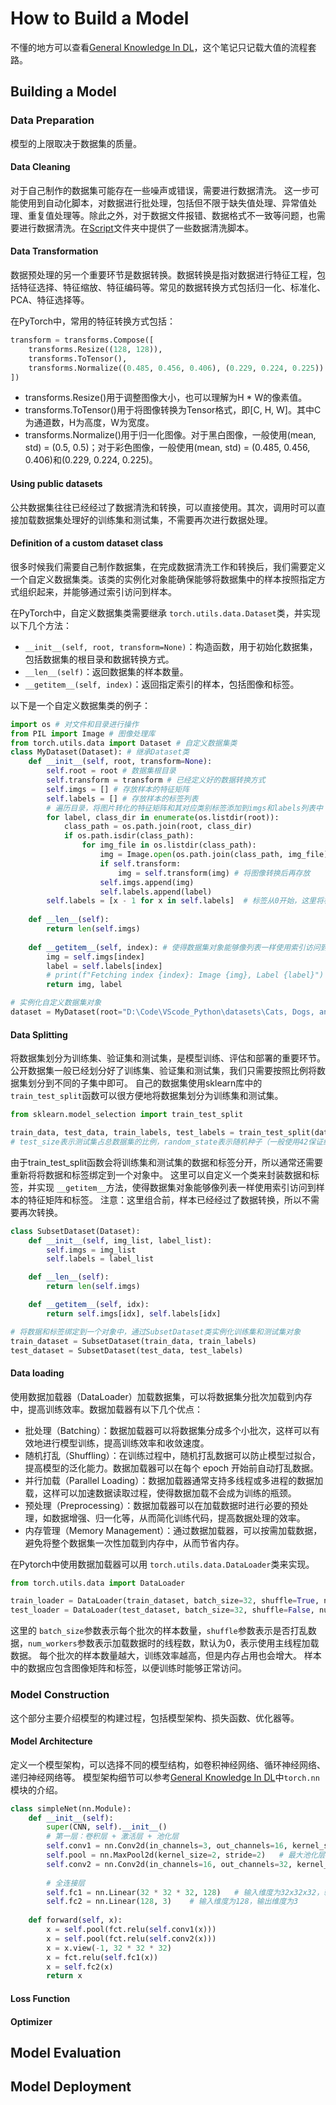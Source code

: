 # How to Build a Model
不懂的地方可以查看[General Knowledge In DL](./General%20Knowledge%20In%20DL.md)，这个笔记只记载大值的流程套路。
## Building a Model

### Data Preparation

模型的上限取决于数据集的质量。

#### Data Cleaning

对于自己制作的数据集可能存在一些噪声或错误，需要进行数据清洗。
这一步可能使用到自动化脚本，对数据进行批处理，包括但不限于缺失值处理、异常值处理、重复值处理等。除此之外，对于数据文件报错、数据格式不一致等问题，也需要进行数据清洗。在[Script](./Script/)文件夹中提供了一些数据清洗脚本。

#### Data Transformation

数据预处理的另一个重要环节是数据转换。数据转换是指对数据进行特征工程，包括特征选择、特征缩放、特征编码等。常见的数据转换方式包括归一化、标准化、PCA、特征选择等。

在PyTorch中，常用的特征转换方式包括：

```python
transform = transforms.Compose([
    transforms.Resize((128, 128)),
    transforms.ToTensor(),
    transforms.Normalize((0.485, 0.456, 0.406), (0.229, 0.224, 0.225))
])
```

- transforms.Resize()用于调整图像大小，也可以理解为H * W的像素值。
- transforms.ToTensor()用于将图像转换为Tensor格式，即[C, H, W]。其中C为通道数，H为高度，W为宽度。
- transforms.Normalize()用于归一化图像。对于黑白图像，一般使用(mean, std) = (0.5, 0.5)；对于彩色图像，一般使用(mean, std) = (0.485, 0.456, 0.406)和(0.229, 0.224, 0.225)。

#### Using public datasets

公共数据集往往已经经过了数据清洗和转换，可以直接使用。其次，调用时可以直接加载数据集处理好的训练集和测试集，不需要再次进行数据处理。

#### Definition of a custom dataset class

很多时候我们需要自己制作数据集，在完成数据清洗工作和转换后，我们需要定义一个自定义数据集类。该类的实例化对象能确保能够将数据集中的样本按照指定方式组织起来，并能够通过索引访问到样本。

在PyTorch中，自定义数据集类需要继承 `torch.utils.data.Dataset`类，并实现以下几个方法：

- `__init__(self, root, transform=None)`：构造函数，用于初始化数据集，包括数据集的根目录和数据转换方式。
- `__len__(self)`：返回数据集的样本数量。
- `__getitem__(self, index)`：返回指定索引的样本，包括图像和标签。

以下是一个自定义数据集类的例子：

```python
import os # 对文件和目录进行操作
from PIL import Image # 图像处理库
from torch.utils.data import Dataset # 自定义数据集类
class MyDataset(Dataset): # 继承Dataset类
    def __init__(self, root, transform=None):
        self.root = root # 数据集根目录
        self.transform = transform # 已经定义好的数据转换方式
        self.imgs = [] # 存放样本的特征矩阵
        self.labels = [] # 存放样本的标签列表
        # 遍历目录，将图片转化的特征矩阵和其对应类别标签添加到imgs和labels列表中
        for label, class_dir in enumerate(os.listdir(root)):
            class_path = os.path.join(root, class_dir)
            if os.path.isdir(class_path):
                for img_file in os.listdir(class_path):
                    img = Image.open(os.path.join(class_path, img_file)).convert("RGB") # 以RGB模式打开图片
                    if self.transform:
                        img = self.transform(img) # 将图像转换后再存放
                    self.imgs.append(img)
                    self.labels.append(label)
        self.labels = [x - 1 for x in self.labels]  # 标签从0开始，这里将标签从1开始。CrossEntropyLoss 要求目标标签在 [0, C-1] 范围内
      
    def __len__(self):
        return len(self.imgs)
  
    def __getitem__(self, index): # 使得数据集对象能够像列表一样使用索引访问到样本的特征矩阵和标签
        img = self.imgs[index]
        label = self.labels[index]
        # print(f"Fetching index {index}: Image {img}, Label {label}")  # 打印取出的样本和标签
        return img, label

# 实例化自定义数据集对象
dataset = MyDataset(root="D:\Code\VScode_Python\datasets\Cats, Dogs, and Foxes", transform=transform)

```

#### Data Splitting

将数据集划分为训练集、验证集和测试集，是模型训练、评估和部署的重要环节。
公开数据集一般已经划分好了训练集、验证集和测试集，我们只需要按照比例将数据集划分到不同的子集中即可。
自己的数据集使用sklearn库中的 `train_test_split`函数可以很方便地将数据集划分为训练集和测试集。

```python
from sklearn.model_selection import train_test_split

train_data, test_data, train_labels, test_labels = train_test_split(data, labels, test_size=0.2, random_state=42)
# test_size表示测试集占总数据集的比例，random_state表示随机种子（一般使用42保证结果的一致性），用于保证划分的一致性。
```

由于train_test_split函数会将训练集和测试集的数据和标签分开，所以通常还需要重新将将数据和标签绑定到一个对象中。
这里可以自定义一个类来封装数据和标签，并实现 `__getitem__`方法，使得数据集对象能够像列表一样使用索引访问到样本的特征矩阵和标签。
注意：这里组合前，样本已经经过了数据转换，所以不需要再次转换。

```python
class SubsetDataset(Dataset):
    def __init__(self, img_list, label_list):
        self.imgs = img_list
        self.labels = label_list

    def __len__(self):
        return len(self.imgs)

    def __getitem__(self, idx):
        return self.imgs[idx], self.labels[idx]

# 将数据和标签绑定到一个对象中，通过SubsetDataset类实例化训练集和测试集对象
train_dataset = SubsetDataset(train_data, train_labels)
test_dataset = SubsetDataset(test_data, test_labels)
```

#### Data loading

使用数据加载器（DataLoader）加载数据集，可以将数据集分批次加载到内存中，提高训练效率。数据加载器有以下几个优点：

- 批处理（Batching）：数据加载器可以将数据集分成多个小批次，这样可以有效地进行模型训练，提高训练效率和收敛速度。
- 随机打乱（Shuffling）：在训练过程中，随机打乱数据可以防止模型过拟合，提高模型的泛化能力。数据加载器可以在每个 epoch 开始前自动打乱数据。
- 并行加载（Parallel Loading）：数据加载器通常支持多线程或多进程的数据加载，这样可以加速数据读取过程，使得数据加载不会成为训练的瓶颈。
- 预处理（Preprocessing）：数据加载器可以在加载数据时进行必要的预处理，如数据增强、归一化等，从而简化训练代码，提高数据处理的效率。
- 内存管理（Memory Management）：通过数据加载器，可以按需加载数据，避免将整个数据集一次性加载到内存中，从而节省内存。

在Pytorch中使用数据加载器可以用 `torch.utils.data.DataLoader`类来实现。

```python
from torch.utils.data import DataLoader

train_loader = DataLoader(train_dataset, batch_size=32, shuffle=True, num_workers=4)
test_loader = DataLoader(test_dataset, batch_size=32, shuffle=False, num_workers=4)
```

这里的 `batch_size`参数表示每个批次的样本数量，`shuffle`参数表示是否打乱数据，`num_workers`参数表示加载数据时的线程数，默认为0，表示使用主线程加载数据。
每个批次的样本数量越大，训练效率越高，但是内存占用也会增大。
样本中的数据应包含图像矩阵和标签，以便训练时能够正常访问。

### Model Construction
这个部分主要介绍模型的构建过程，包括模型架构、损失函数、优化器等。

#### Model Architecture
定义一个模型架构，可以选择不同的模型结构，如卷积神经网络、循环神经网络、递归神经网络等。
模型架构细节可以参考[General Knowledge In DL](./General%20Knowledge%20In%20DL.md)中`torch.nn`模块的介绍。
```python
class simpleNet(nn.Module):
    def __init__(self):
        super(CNN, self).__init__()
        # 第一层：卷积层 + 激活层 + 池化层
        self.conv1 = nn.Conv2d(in_channels=3, out_channels=16, kernel_size=3, stride=1, padding=1)  # 输入3通道，输出16通道
        self.pool = nn.MaxPool2d(kernel_size=2, stride=2)   # 最大池化层，大小2x2
        self.conv2 = nn.Conv2d(in_channels=16, out_channels=32, kernel_size=3, stride=1, padding=1) # 输入16通道，输出32通道
        
        # 全连接层
        self.fc1 = nn.Linear(32 * 32 * 32, 128)   # 输入维度为32x32x32，输出维度为128
        self.fc2 = nn.Linear(128, 3)    # 输入维度为128，输出维度为3
        
    def forward(self, x):
        x = self.pool(fct.relu(self.conv1(x)))
        x = self.pool(fct.relu(self.conv2(x)))
        x = x.view(-1, 32 * 32 * 32)
        x = fct.relu(self.fc1(x))
        x = self.fc2(x)
        return x
```


#### Loss Function

#### Optimizer

## Model Evaluation

## Model Deployment
